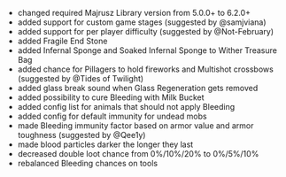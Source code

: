 - changed required Majrusz Library version from 5.0.0+ to 6.2.0+
- added support for custom game stages (suggested by @samjviana)
- added support for per player difficulty (suggested by @Not-February)
- added Fragile End Stone
- added Infernal Sponge and Soaked Infernal Sponge to Wither Treasure Bag
- added chance for Pillagers to hold fireworks and Multishot crossbows (suggested by @Tides of Twilight)
- added glass break sound when Glass Regeneration gets removed
- added possibility to cure Bleeding with Milk Bucket
- added config list for animals that should not apply Bleeding
- added config for default immunity for undead mobs
- made Bleeding immunity factor based on armor value and armor toughness (suggested by @Qee1y)
- made blood particles darker the longer they last
- decreased double loot chance from 0%/10%/20% to 0%/5%/10%
- rebalanced Bleeding chances on tools